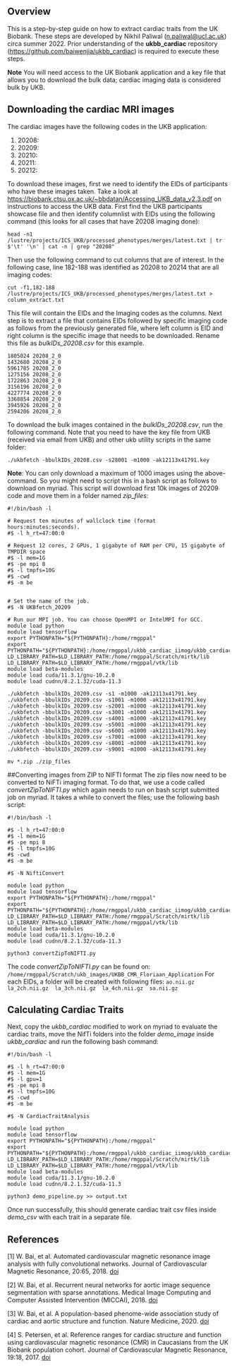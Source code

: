## Overview
This is a step-by-step guide on how to extract cardiac traits from the UK Biobank. These steps are developed by Nikhil 
Paliwal (n.paliwal@ucl.ac.uk) circa summer 2022. Prior understanding of the **ukbb_cardiac** repository 
(https://github.com/baiwenjia/ukbb_cardiac) is required to execute these steps.

**Note** You will need access to the UK Biobank application and a key file that allows you to download the bulk data; 
cardiac imaging data is considered bulk by UKB.

## Downloading the cardiac MRI images

The cardiac images have the following codes in the UKB application:
1. 20208: 
2. 20209:
3. 20210:
4. 20211:
5. 20212:

To download these images, first we need to identify the EIDs of participants who have these images taken. Take a look at 
https://biobank.ctsu.ox.ac.uk/~bbdatan/Accessing_UKB_data_v2.3.pdf on instructions to access the UKB data. 
First find the UKB participants showcase file and then identify columnlist with EIDs using the following command 
(this looks for all cases that have 20208 imaging done):
```
head -n1 /lustre/projects/ICS_UKB/processed_phenotypes/merges/latest.txt | tr $'\t' '\n' | cat -n | grep "20208"
```
Then use the following command to cut columns that are of interest. In the following case, line 182-188 was identified
as 20208 to 20214 that are all imaging codes:
```
cut -f1,182-188 /lustre/projects/ICS_UKB/processed_phenotypes/merges/latest.txt > column_extract.txt
```
This file will contain the EIDs and the Imaging codes as the columns. Next step is to extract a file that contains EIDs
followed by specific imaging code as follows from the previously generated file, where left column is EID and right 
column is the specific image that needs to be downloaded. Rename this file as *bulkIDs_20208.csv* for this example.

```
1805024 20208_2_0
1432680 20208_2_0
5961785 20208_2_0
1275156 20208_2_0
1722863 20208_2_0
3156196 20208_2_0
4227774 20208_2_0
3368854 20208_2_0
3945926 20208_2_0
2594206 20208_2_0
```

To download the bulk images contained in the *bulkIDs_20208.csv*, run the following command. Note that you need to have 
the key file from UKB (received via email from UKB) and other ukb utility scripts in the same folder:

```
./ukbfetch -bbulkIDs_20208.csv -s28001 -m1000 -ak12113x41791.key
```
**Note**: You can only download a maximum of 1000 images using the above-command. So you might need to script this in 
a bash script as follows to download on myriad. This script will download first 10k images of 20209 code and move them 
in a folder named *zip_files*:

```
#!/bin/bash -l

# Request ten minutes of wallclock time (format hours:minutes:seconds).
#$ -l h_rt=47:00:0

# Request 12 cores, 2 GPUs, 1 gigabyte of RAM per CPU, 15 gigabyte of TMPDIR space
#$ -l mem=1G
#$ -pe mpi 8
#$ -l tmpfs=10G
#$ -cwd
#$ -m be


# Set the name of the job.
#$ -N UKBfetch_20209

# Run our MPI job. You can choose OpenMPI or IntelMPI for GCC.
module load python 
module load tensorflow
export PYTHONPATH="${PYTHONPATH}:/home/rmgppal"
export PYTHONPATH="${PYTHONPATH}:/home/rmgppal/ukbb_cardiac_iimog/ukbb_cardiac"
LD_LIBRARY_PATH=$LD_LIBRARY_PATH:/home/rmgppal/Scratch/mirtk/lib
LD_LIBRARY_PATH=$LD_LIBRARY_PATH:/home/rmgppal/vtk/lib
module load beta-modules
module load cuda/11.3.1/gnu-10.2.0
module load cudnn/8.2.1.32/cuda-11.3

./ukbfetch -bbulkIDs_20209.csv -s1 -m1000 -ak12113x41791.key
./ukbfetch -bbulkIDs_20209.csv -s1001 -m1000 -ak12113x41791.key 
./ukbfetch -bbulkIDs_20209.csv -s2001 -m1000 -ak12113x41791.key
./ukbfetch -bbulkIDs_20209.csv -s3001 -m1000 -ak12113x41791.key
./ukbfetch -bbulkIDs_20209.csv -s4001 -m1000 -ak12113x41791.key
./ukbfetch -bbulkIDs_20209.csv -s5001 -m1000 -ak12113x41791.key
./ukbfetch -bbulkIDs_20209.csv -s6001 -m1000 -ak12113x41791.key
./ukbfetch -bbulkIDs_20209.csv -s7001 -m1000 -ak12113x41791.key
./ukbfetch -bbulkIDs_20209.csv -s8001 -m1000 -ak12113x41791.key
./ukbfetch -bbulkIDs_20209.csv -s9001 -m1000 -ak12113x41791.key

mv *.zip ./zip_files
```

##Converting images from ZIP to NIFTI format
The zip files now need to be converted to NiFTi imaging format. To do that, we use a code called 
*convertZipToNIFTI.py* which again needs to run on bash script submitted job on myriad. It takes a 
while to convert the files; use the following bash script:

```
#!/bin/bash -l

#$ -l h_rt=47:00:0
#$ -l mem=1G
#$ -pe mpi 8
#$ -l tmpfs=10G
#$ -cwd
#$ -m be

#$ -N NiftiConvert

module load python 
module load tensorflow
export PYTHONPATH="${PYTHONPATH}:/home/rmgppal"
export PYTHONPATH="${PYTHONPATH}:/home/rmgppal/ukbb_cardiac_iimog/ukbb_cardiac"
LD_LIBRARY_PATH=$LD_LIBRARY_PATH:/home/rmgppal/Scratch/mirtk/lib
LD_LIBRARY_PATH=$LD_LIBRARY_PATH:/home/rmgppal/vtk/lib
module load beta-modules
module load cuda/11.3.1/gnu-10.2.0
module load cudnn/8.2.1.32/cuda-11.3

python3 convertZipToNIFTI.py

```
The code *convertZipToNIFTI.py* can be found on: ``` /home/rmgppal/Scratch/ukb_images/UKBB_CMR_Floriaan_Application```
For each EIDs, a folder will be created with following files: 
```ao.nii.gz  la_2ch.nii.gz  la_3ch.nii.gz  la_4ch.nii.gz  sa.nii.gz```

## Calculating Cardiac Traits
Next, copy the *ukbb_cardiac* modified to work on myriad to evaluate the cardiac traits, move the
NifTi folders into the folder *demo_image* inside *ukbb_cardiac* and run the following bash command:

```
#!/bin/bash -l

#$ -l h_rt=47:00:0
#$ -l mem=1G
#$ -l gpu=1
#$ -pe mpi 8
#$ -l tmpfs=10G
#$ -cwd
#$ -m be

#$ -N CardiacTraitAnalysis

module load python 
module load tensorflow
export PYTHONPATH="${PYTHONPATH}:/home/rmgppal"
export PYTHONPATH="${PYTHONPATH}:/home/rmgppal/ukbb_cardiac_iimog/ukbb_cardiac"
LD_LIBRARY_PATH=$LD_LIBRARY_PATH:/home/rmgppal/Scratch/mirtk/lib
LD_LIBRARY_PATH=$LD_LIBRARY_PATH:/home/rmgppal/vtk/lib
module load beta-modules
module load cuda/11.3.1/gnu-10.2.0
module load cudnn/8.2.1.32/cuda-11.3

python3 demo_pipeline.py >> output.txt
```
Once run successfully, this should generate cardiac trait csv files inside *demo_csv* with each trait in a separate 
file.  

## References

[1] W. Bai, et al. Automated cardiovascular magnetic resonance image analysis with fully convolutional networks. 
Journal of Cardiovascular Magnetic Resonance, 20:65, 2018. [doi](https://doi.org/10.1186/s12968-018-0471-x)

[2] W. Bai, et al. Recurrent neural networks for aortic image sequence segmentation with sparse annotations. 
Medical Image Computing and Computer Assisted Intervention (MICCAI), 2018.
[doi](https://doi.org/10.1007/978-3-030-00937-3_67) 

[3] W. Bai, et al. A population-based phenome-wide association study of cardiac and aortic structure and function. 
Nature Medicine, 2020. [doi](https://www.nature.com/articles/s41591-020-1009-y)

[4] S. Petersen, et al. Reference ranges for cardiac structure and function using cardiovascular magnetic resonance
(CMR) in Caucasians from the UK Biobank population cohort. Journal of Cardiovascular Magnetic Resonance, 19:18, 2017.
[doi](https://doi.org/10.1186/s12968-017-0327-9)
